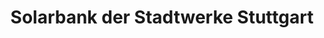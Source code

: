 ---
title: "Solarbank der Stadtwerke Stuttgart"
url: /stuttgart/solarbank-der-stadtwerke-stuttgart-vaihinger-markt/
shop: Handy
---